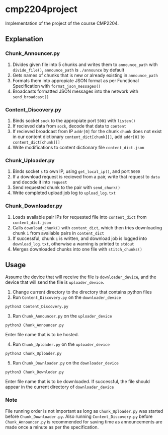 # cmp2204project

Implementation of the project of the course CMP2204.

## Explanation

### Chunk_Announcer.py

1) Divides given file into 5 chunks and writes them to `announce_path` with `divide_file()`, `announce_path` is `./announce` by default
2) Gets names of chunks that is new or already existing in `announce_path`
3) Formats them into appropiate JSON format as per Functional Specification with `format_json_messages()`
4) Broadcasts formatted JSON messages into the network with `send_broadcast()`

### Content_Discovery.py

1) Binds socket `sock` to the appropiate port `5001` with `listen()`
2) If recieved data from `sock`, decode that data to `content`
3) If recieved broadcast from IP `addr[0]` for the chunk `chunk` does not exist in our content dictionary `content_dict[chunk][]`, add `addr[0]` to `content_dict[chunk][]`
4) Write modifications to content dictionary file `content_dict.json`

### Chunk_Uploader.py

1) Binds socket `s` to own IP, using `get_local_ip()`, and port `5000`
2) If a download request is recieved from a pair, write that request to `data` and decode it into `request`
3) Send requested chunk to the pair with `send_chunk()`
4) Write completed upload job log to `upload_log.txt`

### Chunk_Downloader.py

1) Loads available pair IPs for requested file into `content_dict` from `content_dict.json`
2) Calls `download_chunk()` with `content_dict`, which then tries downloading chunk `i` from available pairs in `content_dict`
3) If successful, chunk `i` is written, and download job is logged into `download_log.txt`, otherwise a warning is printed to `stdout`
4) Merges downloaded chunks into one file with `stitch_chunks()`

## Usage

Assume the device that will receive the file is `downloader_device`, and the device that will send the file is `uploader_device`.

1) Change current directory to the directory that contains python files
2) Run `Content_Discovery.py` on the `downloader_device`
```
python3 Content_Discovery.py
```
3) Run `Chunk_Announcer.py` on the `uploader_device`
```
python3 Chunk_Announcer.py
```
Enter file name that is to be hosted.

4) Run `Chunk_Uploader.py` on the `uploader_device`
```
python3 Chunk_Uploader.py
```
5) Run `Chunk_Downloader.py` on the `downloader_device`
```
python3 Chunk_Downloder.py
```
Enter file name that is to be downloaded.
If successful, the file should appear in the current directory of `downloader_device`


### Note
File running order is not important as long as `Chunk_Uploader.py` was started before `Chunk_Downloader.py`. Also running `Content_Discovery.py` before `Chunk_Announcer.py` is recommended for saving time as announcements are made once a minute as per the specification.
